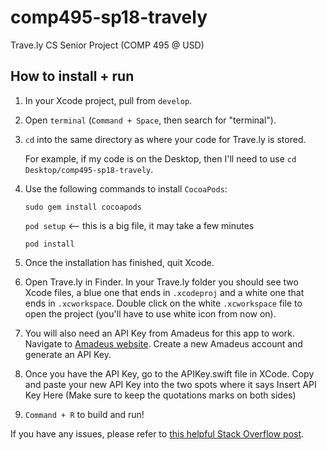 # comp495-sp18-travely
Trave.ly CS Senior Project (COMP 495 @ USD)

## How to install + run
1. In your Xcode project, pull from `develop`.
2. Open `terminal` (`Command + Space`, then search for "terminal").
3. `cd` into the same directory as where your code for Trave.ly is stored.

    For example, if my code is on the Desktop, then I'll need to use `cd Desktop/comp495-sp18-travely`.
4. Use the following commands to install `CocoaPods`:
  
    `sudo gem install cocoapods`
    
    `pod setup`   <-- this is a big file, it may take a few minutes
    
    `pod install`
5. Once the installation has finished, quit Xcode.
6. Open Trave.ly in Finder. In your Trave.ly folder you should see two Xcode files, a blue one that ends in `.xcodeproj` and a white one that ends in `.xcworkspace`. Double click on the white `.xcworkspace` file to open the project (you'll have to use white icon from now on).
7. You will also need an API Key from Amadeus for this app to work. Navigate to [Amadeus website](https://sandbox.amadeus.com/api-catalog). Create a new Amadeus account and generate an API Key. 
8. Once you have the API Key, go to the APIKey.swift file in XCode. Copy and paste your new API Key into the two spots where it says Insert API Key Here (Make sure to keep the quotations marks on both sides)
9. `Command + R` to build and run!

If you have any issues, please refer to [this helpful Stack Overflow post](https://stackoverflow.com/questions/20755044/how-to-install-cocoapods).
